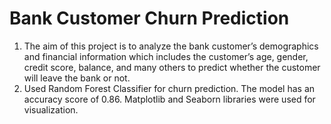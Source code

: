 # Bank Customer Churn Prediction

1. The aim of this project is to analyze the bank customer’s demographics and financial information which includes the customer’s age, gender, credit score, balance, and many others to predict whether the customer will leave the bank or not.
2. Used Random Forest Classifier for churn prediction. The model has an accuracy score of 0.86. Matplotlib and
Seaborn libraries were used for visualization.
